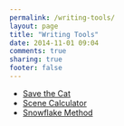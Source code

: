 ```yaml
---
permalink: /writing-tools/
layout: page
title: "Writing Tools"
date: 2014-11-01 09:04
comments: true
sharing: true
footer: false
---
```


* [Save the Cat](/w/writing-tools/save-the-cat-tips/)
* [Scene Calculator](/w/writing-tools/scene-calculator/)
* [Snowflake Method](/w/writing-tools/snowflake-method/)
